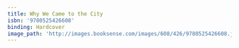 ```yaml
---
title: Why We Came to the City
isbn: '9780525426608'
binding: Hardcover
image_path: 'http://images.booksense.com/images/608/426/9780525426608.jpg'
---
```



